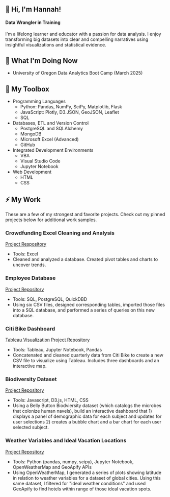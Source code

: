 ## 👋 Hi, I'm Hannah! 

#### Data Wrangler in Training 
I'm a lifelong learner and educator with a passion for data analysis. I enjoy transforming big datasets into clear and compelling narratives using insightful visualizations and statistical evidence. 

## 🌱 What I'm Doing Now
- University of Oregon Data Analytics Boot Camp (March 2025)
  
## 🧰 My Toolbox
- Programming Languages
  - Python: Pandas, NumPy, SciPy, Matplotlib, Flask
  - JavaScript: Plotly, D3.JSON, GeoJSON, Leaflet
  - SQL
- Databases, ETL and Version Control
  - PostgreSQL and SQLAlchemy
  - MongoDB
  - Microsoft Excel (Advanced)
  - GitHub
- Integrated Development Environments
  - VBA
  - Visual Studio Code
  - Jupyter Notebook
- Web Development
  - HTML
  - CSS
 
## ⚡ My Work
These are a few of my strongest and favorite projects. Check out my pinned projects below for additional work samples. 

### Crowdfunding Excel Cleaning and Analysis
[Project Respository](https://github.com/hmk81996/excel-challenge)
- Tools: Excel
- Cleaned and analyzed a database. Created pivot tables and charts to uncover trends.

### Employee Database
[Project Repository](https://github.com/hmk81996/sql-challenge)
- Tools: SQL, PostgreSQL, QuickDBD
- Using six CSV files, designed corresponding tables, imported those files into a SQL database, and performed a series of queries on this new database.

### Citi Bike Dashboard
[Tableau Visualization](https://public.tableau.com/app/profile/hannah.miles.kingrey/viz/citibike_analysis_17392480645700/Story1)
[Project Repository](https://github.com/hmk81996/citibike-dashboard)
- Tools: Tableau, Jupyter Notebook, Pandas
- Concatenated and cleaned quarterly data from Citi Bike to create a new CSV file to visualize using Tableau. Includes three dashboards and an interactive map.

### Biodiversity Dataset
[Project Repository](https://github.com/hmk81996/javascript-visualization-challenge)
- Tools: Javascript, D3.js, HTML, CSS
- Using a Belly Button Biodviersity dataset (which catalogs the microbes that colonize human navels), build an interactive dashboard that 1) displays a panel of demographic data for each subject and updates for user selections 2) creates a bubble chart and a bar chart for each user selected subject.

### Weather Variables and Ideal Vacation Locations
[Project Repository](https://github.com/hmk81996/python-api-challenge/tree/main)
- Tools: Python (pandas, numpy, scipy), Jupyter Notebook, OpenWeatherMap and GeoApify APIs
- Using OpenWeatherMap, I generated a series of plots showing latitude in relation to weather variables for a dataset of global cities. Using this same dataset, I filtered for "ideal weather conditions" and used GeoApify to find hotels within range of those ideal vacation spots.

<!--
**hmk81996/hmk81996** is a ✨ _special_ ✨ repository because its `README.md` (this file) appears on your GitHub profile.

Here are some ideas to get you started:

- 🔭 I’m currently working on ...
- 🌱 I’m currently learning ...
- 👯 I’m looking to collaborate on ...
- 🤔 I’m looking for help with ...
- 💬 Ask me about ...
- 📫 How to reach me: ...
- 😄 Pronouns: ...
- ⚡ Fun fact: ...


## 📫 How to reach me:
📧 Email: hmk81996@gmail.com
💼 LinkedIn:
-->
